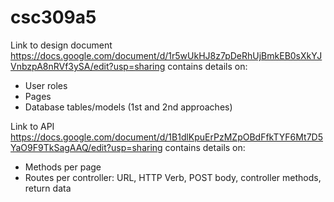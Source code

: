 # csc309a5

Link to design document https://docs.google.com/document/d/1r5wUkHJ8z7pDeRhUjBmkEB0sXkYJVnbzpA8nRVf3ySA/edit?usp=sharing contains details on:
- User roles
- Pages
- Database tables/models (1st and 2nd approaches)

Link to API https://docs.google.com/document/d/1B1dlKpuErPzMZpOBdFfkTYF6Mt7D5YaO9F9TkSagAAQ/edit?usp=sharing contains details on:
- Methods per page
- Routes per controller: URL, HTTP Verb, POST body, controller methods, return data
